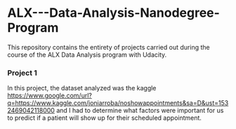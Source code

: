 # ALX---Data-Analysis-Nanodegree-Program
This repository contains the entirety of projects carried out during the course of the ALX Data Analysis program with Udacity.
### Project 1
In this project, the dataset analyzed was the kaggle <a href>https://www.google.com/url?q=https://www.kaggle.com/joniarroba/noshowappointments&sa=D&ust=1532469042118000</a> and I had to determine what factors were important for us to predict if a patient will show up for their scheduled appointment.
